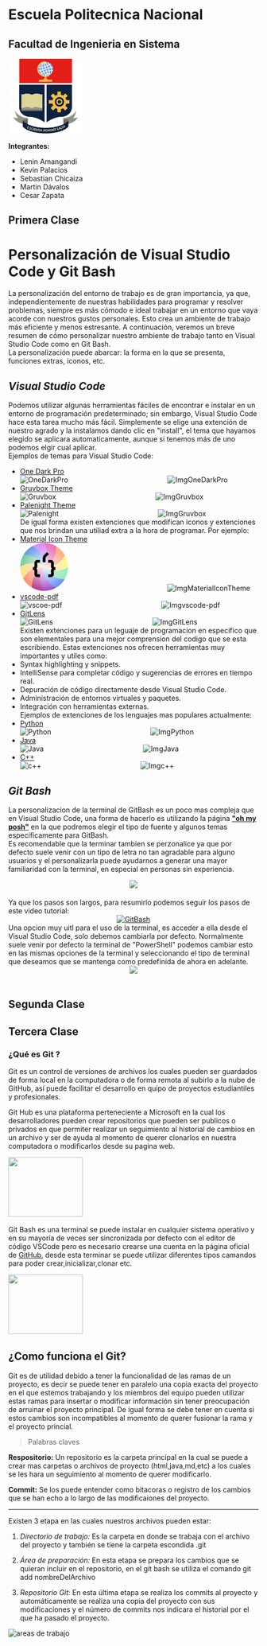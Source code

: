 # Escuela Politecnica Nacional

## Facultad de Ingenieria en Sistema

<!-- ![Logo Politecnica]( https://www.epn.edu.ec/wp-content/uploads/2022/08/logo-epn-vertical.png ) -->

<img src="recursosImgs/Logo epn 2.png" alt="Logo epn" width="150px" height="150px">

**Integrantes:**

* Lenin Amangandi
* Kevin Palacios
* Sebastian Chicaiza
* Martin Dávalos
* Cesar Zapata

## Primera Clase
# __Personalización de Visual Studio Code y Git Bash__
La personalización del entorno de trabajo es de gran importancia, ya que, independientemente de nuestras habilidades para programar y resolver problemas, siempre es más cómodo e ideal trabajar en un entorno que vaya acorde con nuestros gustos personales. Esto crea un ambiente de trabajo más eficiente y menos estresante. A continuación, veremos un breve resumen de cómo personalizar nuestro ambiente de trabajo tanto en Visual Studio Code como en Git Bash. <br> La personalización puede abarcar: la forma en la que se presenta, funciones extras, iconos, etc.  
## ___Visual Studio Code___
Podemos utilizar algunas herramientas fáciles de encontrar e instalar en un entorno de programación predeterminado; sin embargo, Visual Studio Code hace esta tarea mucho más fácil. Simplemente se elige una extención de nuestro agrado y la instalamos dando clic en "install", el tema que hayamos elegido se aplicara automaticamente, aunque si tenemos más de uno podemos elgir cual aplicar.<br> Ejemplos de temas para Visual Studio Code:
- [One Dark Pro](https://marketplace.visualstudio.com/items?itemName=zhuangtongfa.Material-theme)<br><img src="https://windows.atsit.in/es/wp-content/uploads/sites/10/2023/03/los-mejores-temas-de-codigo-de-visual-studio-1.png" width="20%" alt="OneDarkPro" style="margin-right: 200px;"/><img src="https://res.cloudinary.com/dyjrfa6c2/image/upload/v1634884714/Screenshot_2021-10-22_123331_ws20xr.png" width="40%" alt="ImgOneDarkPro"/><br>
- [Gruvbox Theme](https://marketplace.visualstudio.com/items?itemName=jdinhlife.gruvbox)<br><img src="https://alexanderbast.gallerycdn.vsassets.io/extensions/alexanderbast/vscode-snazzy/2.9.0/1518981597488/Microsoft.VisualStudio.Services.Icons.Default" width="20%" alt="Gruvbox" style="margin-right: 200px;"/><img src="https://camo.githubusercontent.com/003f1d1e16aefc62ecb200b5e4eb08a214641618380541dd6290cfc601cb3b7e/687474703a2f2f692e696d6775722e636f6d2f476b496c38466e2e706e67" width="40%" alt="ImgGruvbox"/><br>
- [Palenight Theme](https://marketplace.visualstudio.com/items?itemName=whizkydee.material-palenight-theme)<br><img src="https://windows.atsit.in/es/wp-content/uploads/sites/10/2023/03/los-mejores-temas-de-codigo-de-visual-studio-4.png" width="20%" alt="Palenight" style="margin-right: 200px;"/><img src="https://preview.redd.it/a-colorscheme-based-on-material-palenight-v0-ti18g9z27eda1.png?width=1080&crop=smart&auto=webp&s=f7ef30056fc232449e124864ee0e2fa4707b9959" width="40%" alt="ImgGruvbox"/><br>
De igual forma existen extenciones que modifican iconos y extenciones que nos brindan una utiliad extra a la hora de programar. Por ejemplo:
- [Material Icon Theme](https://marketplace.visualstudio.com/items?itemName=PKief.material-icon-theme)<br><img src="https://raw.githubusercontent.com/PKief/vscode-material-icon-theme/main/logo.png" width="20%" alt="MaterialIconTheme" style="margin-right: 200px;"/><img src="https://res.cloudinary.com/dukp6c7f7/image/upload/f_auto,fl_lossy,q_auto/s3-ghost//2023/09/material-icon.jpg" width= 40% alt="ImgMaterialIconTheme"><br>
- [vscode-pdf](https://marketplace.visualstudio.com/items?itemName=tomoki1207.pdf)<br><img src="https://tomoki1207.gallerycdn.vsassets.io/extensions/tomoki1207/pdf/1.2.2/1671761410752/Microsoft.VisualStudio.Services.Icons.Default" width="20%" alt="vscoe-pdf" style="margin-right: 200px;"><img src="https://user-images.githubusercontent.com/12548652/55349779-d377ba00-54ba-11e9-8903-3ffe8a62ab03.png" width="40%" alt="Imgvscode-pdf"><br>
- [GitLens](https://marketplace.visualstudio.com/items?itemName=eamodio.gitlens)<br><img src="https://cdn.hashnode.com/res/hashnode/image/upload/v1675947725161/5f61e303-c49a-4dce-acea-8ef9d0676f7c.png" width="20%" alt="GitLens" style="margin-right: 200px;"><img src="https://raw.githubusercontent.com/gitkraken/vscode-gitlens/main/images/docs/commit-graph-illustrated.png" width="40%" alt="ImgGitLens"><br>
Existen extenciones para un leguaje de programacion en especifico que son elementales para una mejor comprension del codigo que se esta escribiendo. Estas extenciones nos ofrecen herramientas muy importantes y utiles como:<br>
- Syntax highlighting y snippets.
- IntelliSense para completar código y sugerencias de errores en tiempo real.
- Depuración de código directamente desde Visual Studio Code.
- Administración de entornos virtuales y paquetes.
- Integración con herramientas externas.<br>
Ejemplos de extenciones de los lenguajes mas populares actualmente:
- [Python](https://marketplace.visualstudio.com/items?itemName=ms-python.python)<br><img src="https://upload.wikimedia.org/wikipedia/commons/thumb/c/c3/Python-logo-notext.svg/1200px-Python-logo-notext.svg.png" width="20%" alt="Python" style="margin-right: 200px;"><img src="https://us-east-2-prod-datasource-bucket.s3.us-east-2.amazonaws.com/uploads/302d3364e0134f43e909c34b77ef948b.png" width="40%" alt="ImgPython"><br>
- [Java](https://marketplace.visualstudio.com/items?itemName=vscjava.vscode-java-pack)<br><img src="https://upload.wikimedia.org/wikipedia/en/thumb/3/30/Java_programming_language_logo.svg/1200px-Java_programming_language_logo.svg.png" width="20%" alt="Java" style="margin-right: 200px;"><img src="https://encrypted-tbn0.gstatic.com/images?q=tbn:ANd9GcRIhu6I5svg1z8ptDi5bR7WQhBdI3HwRxnGyMIkoDUh&s" width="40%" alt="ImgJava"><br>
- [C++](https://marketplace.visualstudio.com/items?itemName=ms-vscode.cpptools)<br><img src="https://upload.wikimedia.org/wikipedia/commons/thumb/1/18/ISO_C%2B%2B_Logo.svg/800px-ISO_C%2B%2B_Logo.svg.png" width="20%" alt="c++" style="margin-right: 200px;"><img src="https://miro.medium.com/v2/resize:fit:1306/1*CWIoNYDHO1RXemblApyH4A.png" width="40%" alt="Imgc++"><br>
## ___Git Bash___
La personalizacion de la terminal de GitBash es un poco mas compleja que en Visual Studio Code, una forma de hacerlo es utilizando la página [__"oh my posh"__](https://ohmyposh.dev/) en la que podremos elegir el tipo de fuente y algunos temas especificamente para GitBash.<br>
Es recomendable que la terminar tambien se perzonalice ya que por defecto suele venir con un tipo de letra no tan agradable para alguno usuarios y el personalizarla puede ayudarnos a generar una mayor familiaridad con la terminal, en especial en personas sin experiencia.
<div style="text-align: center;">
    <img src="https://www.hanselman.com/blog/content/binary/Windows-Live-Writer/Creating-the-Ultimate-PowerShell-prompt_11CD9/image_9f793bcd-61f2-424b-845b-46b63b2f37eb.png" width="50%">
</div>
<br>
Ya que los pasos son largos, para resumirlo podemos seguir los pasos de este video tutorial:
<div style="text-align: center;">
  <a href="https://www.youtube.com/watch?v=Bkaox81ppds">
    <img src="https://i.ytimg.com/vi/Bkaox81ppds/maxresdefault.jpg" alt="GitBash" width="50%">
  </a>
</div>
Una opcion muy uitl para el uso de la terminal, es acceder a ella desde el Visual Studio Code, solo debemos cambiarla por defecto. Normalmente suele venir por defecto la terminal de "PowerShell" podemos cambiar esto en las mismas opciones de la terminal y seleccionando el tipo de terminal que deseamos que se mantenga como predefinida de ahora en adelante.
<div style="text-align: center;">
    <img src="https://rohancragg.co.uk/misc/media/git-bash-vscode.png" width="50%">
</div><br>


## Segunda Clase

## Tercera Clase

### ¿Qué es Git ?

Git es un control de versiones de archivos los cuales pueden ser guardados de forma local en la computadora o de forma remota al subirlo a la nube de GitHub, así puede facilitar el desarrollo en quipo de proyectos estudiantiles y profesionales.

Git Hub es una plataforma perteneciente a Microsoft en la cual los desarrolladores pueden crear repositorios que pueden ser publicos o privados en que permiter realizar un seguimiento al historial de cambios en un archivo y ser de ayuda al momento de querer clonarlos en nuestra computadora o modificarlos desde su pagina web.

<img src="https://upload.wikimedia.org/wikipedia/commons/c/c2/GitHub_Invertocat_Logo.svg" width="150px" height="120px">

Git Bash es una terminal se puede instalar en cualquier sistema operativo y en su mayoría de veces ser sincronizada por defecto con el editor de código VSCode pero es necesario crearse una cuenta en la página oficial de [GitHub](https://github.com/ "Página oficial de GitHub"), desde esta terminar se puede utilizar diferentes tipos camandos para poder crear,inicializar,clonar etc.

<img src="https://cdn.worldvectorlogo.com/logos/git-bash.svg" width="150px" height="120px">

## ¿Como funciona el Git?

Git es de utilidad debido a tener la funcionalidad de las ramas de un proyecto, es decir se puede tener en paralelo una copia exacta del proyecto en el que estemos trabajando y los miembros del equipo pueden utilizar estas ramas para insertar o modificar información sin tener preocupación de arruinar el proyecto principal. De igual forma se debe tener en cuenta si estos cambios son incompatibles al momento de querer fusionar la rama y el proyecto princial.

>Palabras claves

**Respositorio:** Un repositorio es la carpeta principal en la cual se puede a crear mas carpetas o archivos de proyecto (html,java,md,etc) a los cuales se les hara un seguimiento al momento de querer modificarlo.

**Commit:** Se los puede entender como bitacoras o registro de los cambios que se han echo a lo largo de las modificaiones del proyecto.

___

Existen 3 etapa en las cuales nuestros archivos pueden estar:

1. *Directorio de trabajo:* Es la carpeta en donde se trabaja con el archivo del proyecto y también se tiene la carpeta escondida .git

2. *Área de preparación:* En esta etapa se prepara los cambios que se quieran incluir en el repositorio, en el git bash se utiliza el comando git add nombreDelArchivo

3. *Repositorio Git:* En esta última etapa se realiza los commits al proyecto y automáticamente se realiza una copia del proyecto con sus modificaciones y el número de commits nos indicara el historial por el que ha pasado el proyecto.

![areas de trabajo](https://luisiblogdeinformatica.com/wp-content/uploads/2019/08/git-diagrama-repositorios-tutorial-1024x576.png)
<!-- <img src="https://miro.medium.com/v2/resize:fit:1372/1*MiUAuocQcPc8sSxwu43HAQ.png" width="350px" height="250px"> -->
